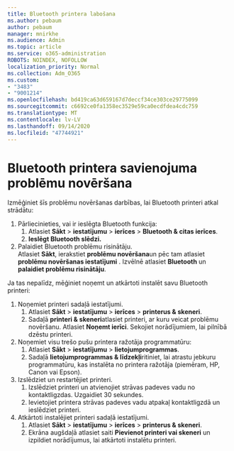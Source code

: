 ```yaml
---
title: Bluetooth printera labošana
ms.author: pebaum
author: pebaum
manager: mnirkhe
ms.audience: Admin
ms.topic: article
ms.service: o365-administration
ROBOTS: NOINDEX, NOFOLLOW
localization_priority: Normal
ms.collection: Adm_O365
ms.custom:
- "3483"
- "9001214"
ms.openlocfilehash: bd419ca63d659167d7deccf34ce303ce29775099
ms.sourcegitcommit: c6692ce0fa1358ec3529e59ca0ecdfdea4cdc759
ms.translationtype: MT
ms.contentlocale: lv-LV
ms.lasthandoff: 09/14/2020
ms.locfileid: "47744921"
---
```

# <a name="fix-bluetooth-printer-connection-issues"></a>Bluetooth printera savienojuma problēmu novēršana

Izmēģiniet šīs problēmu novēršanas darbības, lai Bluetooth printeri atkal strādātu:


1. Pārliecinieties, vai ir ieslēgta Bluetooth funkcija:
    1. Atlasiet **Sākt**  >  **iestatījumu**  >  **ierīces**  >  **Bluetooth & citas ierīces**.
    2. **Ieslēgt Bluetooth slēdzi.**
2. Palaidiet Bluetooth problēmu risinātāju. <br>
    Atlasiet **Sākt**, ierakstiet **problēmu novēršana**un pēc tam atlasiet **problēmu novēršanas iestatījumi** . Izvēlnē atlasiet **Bluetooth** un **palaidiet problēmu risinātāju**.

Ja tas nepalīdz, mēģiniet noņemt un atkārtoti instalēt savu Bluetooth printeri:

1. Noņemiet printeri sadaļā iestatījumi.
    1. Atlasiet **Sākt**  >  **iestatījumu**  >  **ierīces**  >  **printerus & skeneri**.
    2. Sadaļā **printeri & skeneri**atlasiet printeri, ar kuru veicat problēmu novēršanu. Atlasiet **Noņemt ierīci**. Sekojiet norādījumiem, lai pilnībā dzēstu printeri.
2. Noņemiet visu trešo pušu printera ražotāja programmatūru:
    1. Atlasiet **Sākt**  >  **iestatījumu**  >  **lietojumprogrammas**.
    2. Sadaļā **lietojumprogrammas & līdzekļi**ritiniet, lai atrastu jebkuru programmatūru, kas instalēta no printera ražotāja (piemēram, HP, Canon vai Epson).
3. Izslēdziet un restartējiet printeri.
   1. Izslēdziet printeri un atvienojiet strāvas padeves vadu no kontaktligzdas. Uzgaidiet 30 sekundes. 
   2. Ievietojiet printera strāvas padeves vadu atpakaļ kontaktligzdā un ieslēdziet printeri.
4. Atkārtoti instalējiet printeri sadaļā iestatījumi.
    1. Atlasiet **Sākt**  >  **iestatījumu**  >  **ierīces**  >  **printerus & skeneri**.
    2. Ekrāna augšdaļā atlasiet saiti **Pievienot printeri vai skeneri** un izpildiet norādījumus, lai atkārtoti instalētu printeri.
